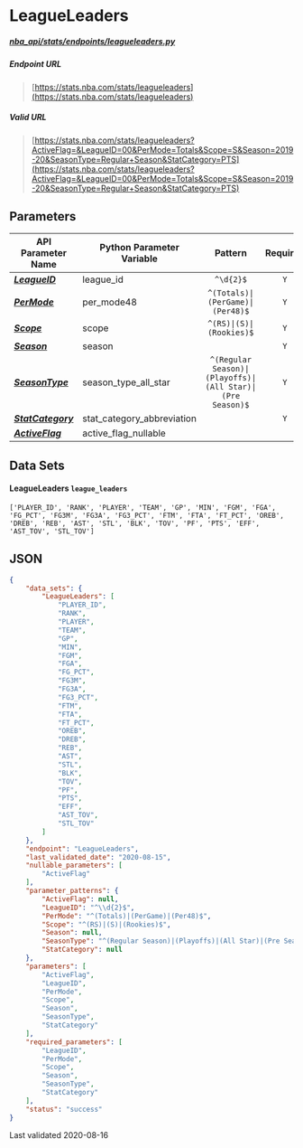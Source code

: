 # LeagueLeaders
##### [nba_api/stats/endpoints/leagueleaders.py](https://github.com/swar/nba_api/blob/master/nba_api/stats/endpoints/leagueleaders.py)

##### Endpoint URL
>[https://stats.nba.com/stats/leagueleaders](https://stats.nba.com/stats/leagueleaders)

##### Valid URL
>[https://stats.nba.com/stats/leagueleaders?ActiveFlag=&LeagueID=00&PerMode=Totals&Scope=S&Season=2019-20&SeasonType=Regular+Season&StatCategory=PTS](https://stats.nba.com/stats/leagueleaders?ActiveFlag=&LeagueID=00&PerMode=Totals&Scope=S&Season=2019-20&SeasonType=Regular+Season&StatCategory=PTS)

## Parameters
API Parameter Name | Python Parameter Variable | Pattern | Required | Nullable
------------ | ------------ | :-----------: | :---: | :---:
[_**LeagueID**_](https://github.com/swar/nba_api/blob/master/docs/nba_api/stats/library/parameters.md#LeagueID) | league_id | `^\d{2}$` | `Y` |  | 
[_**PerMode**_](https://github.com/swar/nba_api/blob/master/docs/nba_api/stats/library/parameters.md#PerMode) | per_mode48 | `^(Totals)\|(PerGame)\|(Per48)$` | `Y` |  | 
[_**Scope**_](https://github.com/swar/nba_api/blob/master/docs/nba_api/stats/library/parameters.md#Scope) | scope | `^(RS)\|(S)\|(Rookies)$` | `Y` |  | 
[_**Season**_](https://github.com/swar/nba_api/blob/master/docs/nba_api/stats/library/parameters.md#Season) | season |  | `Y` |  | 
[_**SeasonType**_](https://github.com/swar/nba_api/blob/master/docs/nba_api/stats/library/parameters.md#SeasonType) | season_type_all_star | `^(Regular Season)\|(Playoffs)\|(All Star)\|(Pre Season)$` | `Y` |  | 
[_**StatCategory**_](https://github.com/swar/nba_api/blob/master/docs/nba_api/stats/library/parameters.md#StatCategory) | stat_category_abbreviation |  | `Y` |  | 
[_**ActiveFlag**_](https://github.com/swar/nba_api/blob/master/docs/nba_api/stats/library/parameters.md#ActiveFlag) | active_flag_nullable |  |  | `Y` | 

## Data Sets
#### LeagueLeaders `league_leaders`
```text
['PLAYER_ID', 'RANK', 'PLAYER', 'TEAM', 'GP', 'MIN', 'FGM', 'FGA', 'FG_PCT', 'FG3M', 'FG3A', 'FG3_PCT', 'FTM', 'FTA', 'FT_PCT', 'OREB', 'DREB', 'REB', 'AST', 'STL', 'BLK', 'TOV', 'PF', 'PTS', 'EFF', 'AST_TOV', 'STL_TOV']
```


## JSON
```json
{
    "data_sets": {
        "LeagueLeaders": [
            "PLAYER_ID",
            "RANK",
            "PLAYER",
            "TEAM",
            "GP",
            "MIN",
            "FGM",
            "FGA",
            "FG_PCT",
            "FG3M",
            "FG3A",
            "FG3_PCT",
            "FTM",
            "FTA",
            "FT_PCT",
            "OREB",
            "DREB",
            "REB",
            "AST",
            "STL",
            "BLK",
            "TOV",
            "PF",
            "PTS",
            "EFF",
            "AST_TOV",
            "STL_TOV"
        ]
    },
    "endpoint": "LeagueLeaders",
    "last_validated_date": "2020-08-15",
    "nullable_parameters": [
        "ActiveFlag"
    ],
    "parameter_patterns": {
        "ActiveFlag": null,
        "LeagueID": "^\\d{2}$",
        "PerMode": "^(Totals)|(PerGame)|(Per48)$",
        "Scope": "^(RS)|(S)|(Rookies)$",
        "Season": null,
        "SeasonType": "^(Regular Season)|(Playoffs)|(All Star)|(Pre Season)$",
        "StatCategory": null
    },
    "parameters": [
        "ActiveFlag",
        "LeagueID",
        "PerMode",
        "Scope",
        "Season",
        "SeasonType",
        "StatCategory"
    ],
    "required_parameters": [
        "LeagueID",
        "PerMode",
        "Scope",
        "Season",
        "SeasonType",
        "StatCategory"
    ],
    "status": "success"
}
```

Last validated 2020-08-16